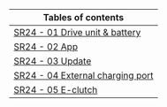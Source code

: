 | Tables of contents |
|--------|
| [SR24 - 01 Drive unit & battery ](https://docs.second-ride.de/user-manual/SR24/01-drive-unit-and-battery/) |
| [SR24 - 02 App ](https://docs.second-ride.de/user-manual/SR24/02-app/) |
| [SR24 - 03 Update ](https://docs.second-ride.de/user-manual/SR24/03-update/) |
| [SR24 - 04 External charging port](https://docs.second-ride.de/user-manual/SR24/04-externer-ladeport/) |
| [SR24 - 05 E-clutch ](https://docs.second-ride.de/user-manual/SR24/05-electric-clutch/) |

